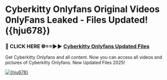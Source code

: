 # Cyberkitty Onlyfans Original Videos 0nlyFans Leaked - Files Updated! ({hju678})

<h3>🔴 CLICK HERE 🌐==►► <a href="https://tinyurl.com/ms9xzufz" rel="nofollow">Cyberkitty Onlyfans Updated Files</a></h3>

Get Cyberkitty Onlyfans and all content. Now you can access all videos and pictures of Cyberkitty Onlyfans. New Updated Files 2025!

[![{hju678}](https://i.imgur.com/PQ7UWWw.gif)](https://tinyurl.com/ms9xzufz)